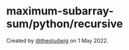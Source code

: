 # maximum-subarray-sum/python/recursive

Created by [@theoludwig](https://github.com/theoludwig) on 1 May 2022.
